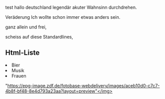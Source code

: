 test
hallo deutschland
legendär
akuter Wahnsinn
durchdrehen.

Veräderung
Ich wollte schon immer etwas anders sein.

ganz allein und frei,

scheiss auf diese Standardlines,

<!DOCTYPE html>
<html>
<body>
    <h2>Html-Liste</h2>
</ul>
<li> Bier </li>
<li> Musik </li>
<li> Frauen </li>
</ul>
</body>


<img>"https://epg-image.zdf.de/fotobase-webdelivery/images/aceb10d0-c7c7-4b8f-bf48-8e4d793a23aa?layout=preview"</img>
</html>